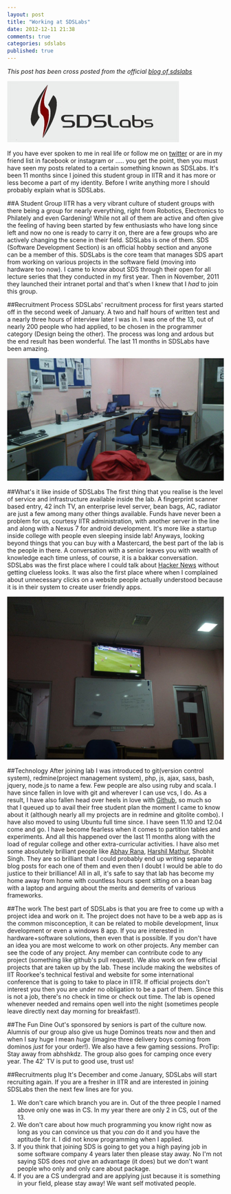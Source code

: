 ```yaml
---
layout: post
title: "Working at SDSLabs"
date: 2012-12-11 21:38
comments: true
categories: sdslabs
published: true
---
```

_This post has been cross posted from the official [blog of sdslabs](http://blog.sdslabs.co)_

<img src="/images/posts/sdslabs.jpg" />

If you have ever spoken to me in real life or follow me on [twitter](http://twitter.com/leostatic) or are in my friend list in facebook or instagram or ..... you get the point, then you must have seen my posts related to a certain something known as SDSLabs. It's been 11 months since I joined this student group in IITR and it has more or less become a part of my identity. Before I write anything more I should probably explain what is SDSLabs.

##A Student Group
IITR has a very vibrant culture of student groups with there being a group for nearly everything, right from Robotics, Electronics to Philately and even Gardening! While not all of them are active and often give the feeling of having been started by few enthusiasts who have long since left and now no one is ready to carry it on, there are a few groups who are actively changing the scene in their field. SDSLabs is one of them. SDS (Software Development Section) is an official hobby section and anyone can be a member of this. SDSLabs is the core team that manages SDS apart from working on various projects in the software field (moving into hardware too now). I came to know about SDS through their open for all lecture series that they conducted in my first year. Then in November, 2011 they launched their intranet portal and that's when I knew that I _had_ to join this group. 

<!--more-->

##Recruitment Process
SDSLabs' recruitment process for first years started off in the second week of January. A two and half hours of written test and a nearly three hours of interview later I was in. I was one of the 13, out of nearly 200 people who had applied, to be chosen in the programmer category (Design being the other). The process was long and ardous but the end result has been wonderful. The last 11 months in SDSLabs have been amazing.

<img src="/images/posts/sds1.jpg" />

##What's it like inside of SDSLabs
The first thing that you realise is the level of service and infrastructure available inside the lab. A fingerprint scanner based entry, 42 inch TV, an enterprise level server, bean bags, AC, radiator are just a few among many other things available. Funds have never been a problem for us, courtesy IITR administration, with another server in the line and along with a Nexus 7 for android development. It's more like a startup inside college with people even sleeping inside lab! Anyways, looking beyond things that you can buy with a Mastercard, the best part of the lab is the people in there. A conversation with a senior leaves you with wealth of knowledge each time unless, of course, it is a bakkar conversation. SDSLabs was the first place where I could talk about [Hacker News](http://news.ycombinator.com) without getting clueless looks. It was also the first place where when I complained about unnecessary clicks on a website people actually understood because it is in their system to create user friendly apps.

<img alt="ManUtd vs ManCity" src="/images/posts/sds2.jpg" />

##Technology
After joining lab I was introduced to git(version control system), redmine(project management system), php, js, ajax, sass, bash, jquery, node.js to name a few. Few people are also using ruby and scala. I have since fallen in love with git and wherever I can use vcs, I do. As a result, I have also fallen head over heels in love with [Github](http://github.com), so much so that I queued up to avail their free student plan the moment I came to know about it (although nearly all my projects are in redmine and gitolite combo). I have also moved to using Ubuntu full time since. I have seen 11.10 and 12.04 come and go. I have become fearless when it comes to partition tables and experiments. And all this happened over the last 11 months along with the load of regular college and other extra-curricular activities. I have also met some absolutely brilliant people like [Abhay Rana](http://captnemo.in), [Harshil Mathur](http://harshilmathur.in), Shobhit Singh. They are so brilliant that I could probably end up writing separate blog posts for each one of them and even then I doubt I would be able to do justice to their brilliance! All in all, it's safe to say that lab has become my home away from home with countless hours spent sitting on a bean bag with a laptop and arguing about the merits and demerits of various frameworks.

##The work
The best part of SDSLabs is that you are free to come up with a project idea and work on it. The project does not have to be a web app as is the common misconception, it can be related to mobile development, linux development or even a windows 8 app. If you are interested in hardware+software solutions, then even that is possible. If you don't have an idea you are most welcome to work on other projects. Any member can see the code of any project. Any member can contribute code to any project (something like github's pull request). We also work on few official projects that are taken up by the lab. These include making the websites of IIT Roorkee's technical festival and website for some international conference that is going to take to place in IITR. If official projects don't interest you then you are under no obligation to be a part of them. Since this is not a job, there's no check in time or check out time. The lab is opened whenever needed and remains open well into the night (sometimes people leave directly next day morning for breakfast!).

##The Fun
Dine Out's sponsored by seniors is part of the culture now. Alumnis of our group also give us huge Dominos treats now and then and when I say huge I mean _huge_ (imagine three delivery boys coming from dominos _just_ for your order!). We also have a few gaming sessions. ProTip: Stay away from abhshkdz. The group also goes for camping once every year. The 42' TV is put to good use, trust us!

##Recruitments plug
It's December and come January, SDSLabs will start recruiting again. If you are a fresher in IITR and are interested in joining SDSLabs then the next few lines are for you.

1. We don't care which branch you are in. Out of the three people I named above only one was in CS. In my year there are only 2 in CS, out of the 13.
2. We don't care about how much programming you know right now as long as you can convince us that you _can_ do it and you have the aptitude for it. I did not know programming when I applied.
4. If you think that joining SDS is going to get you a high paying job in some software company 4 years later then please stay away. No I'm not saying SDS does _not_ give an advantage (it does) but we don't want people who only and only care about package.
5. If you are a CS undergrad and are applying just because it is something in your field, please stay away! We want self motivated people.
